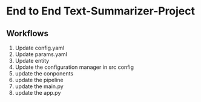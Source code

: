 # End to End Text-Summarizer-Project

## Workflows

1. Update config.yaml
2. Update params.yaml
3. Update entity 
4. Update the configuration manager in src config
5. update the conponents
6. update the pipeline
7. update the main.py
8. update the app.py
